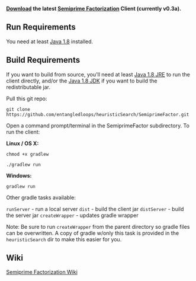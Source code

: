 **[Download](https://github.com/entangledloops/heuristicSearch/blob/master/SemiprimeFactor/SemiprimeFactor.jar?raw=true) the latest [Semiprime Factorization](https://github.com/entangledloops/heuristicSearch/wiki/Semiprime-Factorization) Client (currently v0.3a).**

## Run Requirements ##

You need at least [Java 1.8](https://www.java.com/en/download/) installed.

## Build Requirements ##

If you want to build from source, you'll need at least [Java 1.8 JRE](http://www.oracle.com/technetwork/java/javase/downloads/jre8-downloads-2133155.html) to run the client directly, and/or the [Java 1.8 JDK](http://www.oracle.com/technetwork/java/javase/downloads/jdk8-downloads-2133151.html) if you want to build the redistributable jar.

Pull this git repo:

`git clone https://github.com/entangledloops/heuristicSearch/SemiprimeFactor.git`

Open a command prompt/terminal in the SemiprimeFactor subdirectory.
To run the client:

**Linux / OS X:**

`chmod +x gradlew`

`./gradlew run`

**Windows:**

`gradlew run`

Other gradle tasks available:

`runServer` - run a local server
`dist` - build the client jar
`distServer` - build the server jar
`createWrapper` - updates gradle wrapper 

Note: Be sure to run `createWrapper` from the parent directory so gradle files can be overwritten. A copy of gradle w/only this task is provided in the `heuristicSearch` dir to make this easier for you.

## Wiki ##

[Semiprime Factorization Wiki](https://github.com/entangledloops/heuristicSearch/wiki/Semiprime-Factorization)
